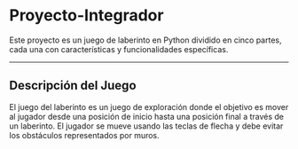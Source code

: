 # Proyecto-Integrador


Este proyecto es un juego de laberinto en Python dividido en cinco partes, cada una con características y funcionalidades específicas.

---
 
## Descripción del Juego 
 
El juego del laberinto es un juego de exploración donde el objetivo es mover al jugador desde una posición de inicio hasta una posición final a través de un laberinto. El jugador se mueve usando las teclas de flecha y debe evitar los obstáculos representados por muros.